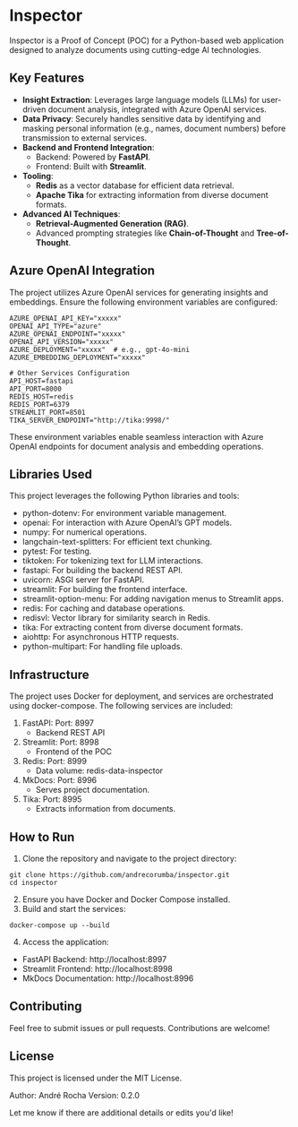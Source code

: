 # Inspector

Inspector is a Proof of Concept (POC) for a Python-based web application designed to analyze documents using cutting-edge AI technologies.

## Key Features

- **Insight Extraction**: Leverages large language models (LLMs) for user-driven document analysis, integrated with Azure OpenAI services.
- **Data Privacy**: Securely handles sensitive data by identifying and masking personal information (e.g., names, document numbers) before transmission to external services.
- **Backend and Frontend Integration**:
  - Backend: Powered by **FastAPI**.
  - Frontend: Built with **Streamlit**.
- **Tooling**:
  - **Redis** as a vector database for efficient data retrieval.
  - **Apache Tika** for extracting information from diverse document formats.
- **Advanced AI Techniques**:
  - **Retrieval-Augmented Generation (RAG)**.
  - Advanced prompting strategies like **Chain-of-Thought** and **Tree-of-Thought**.

## Azure OpenAI Integration

The project utilizes Azure OpenAI services for generating insights and embeddings. Ensure the following environment variables are configured:

```env
AZURE_OPENAI_API_KEY="xxxxx"
OPENAI_API_TYPE="azure"
AZURE_OPENAI_ENDPOINT="xxxxx"
OPENAI_API_VERSION="xxxxx"
AZURE_DEPLOYMENT="xxxxx"  # e.g., gpt-4o-mini
AZURE_EMBEDDING_DEPLOYMENT="xxxxx"

# Other Services Configuration
API_HOST=fastapi
API_PORT=8000
REDIS_HOST=redis
REDIS_PORT=6379
STREAMLIT_PORT=8501
TIKA_SERVER_ENDPOINT="http://tika:9998/"
```

These environment variables enable seamless interaction with Azure OpenAI endpoints for document analysis and embedding operations.

## Libraries Used

This project leverages the following Python libraries and tools:
- python-dotenv: For environment variable management.
- openai: For interaction with Azure OpenAI’s GPT models.
- numpy: For numerical operations.
- langchain-text-splitters: For efficient text chunking.
- pytest: For testing.
- tiktoken: For tokenizing text for LLM interactions.
- fastapi: For building the backend REST API.
- uvicorn: ASGI server for FastAPI.
- streamlit: For building the frontend interface.
- streamlit-option-menu: For adding navigation menus to Streamlit apps.
- redis: For caching and database operations.
- redisvl: Vector library for similarity search in Redis.
- tika: For extracting content from diverse document formats.
- aiohttp: For asynchronous HTTP requests.
- python-multipart: For handling file uploads.

## Infrastructure

The project uses Docker for deployment, and services are orchestrated using docker-compose. The following services are included:
1. FastAPI: Port: 8997
    - Backend REST API
2. Streamlit: Port: 8998
    - Frontend of the POC
3. Redis: Port: 8999
    - Data volume: redis-data-inspector
4. MkDocs: Port: 8996
    - Serves project documentation.
5. Tika: Port: 8995
    - Extracts information from documents.

## How to Run

1. Clone the repository and navigate to the project directory:

```
git clone https://github.com/andrecorumba/inspector.git
cd inspector
```

2. Ensure you have Docker and Docker Compose installed.
3. Build and start the services:

```
docker-compose up --build
```

4. Access the application:
- FastAPI Backend: http://localhost:8997
- Streamlit Frontend: http://localhost:8998
- MkDocs Documentation: http://localhost:8996

## Contributing

Feel free to submit issues or pull requests. Contributions are welcome!

## License

This project is licensed under the MIT License.

Author: André Rocha
Version: 0.2.0

Let me know if there are additional details or edits you'd like!